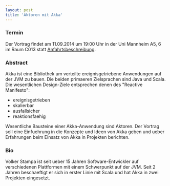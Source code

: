 ```yaml
---
layout: post
title: 'Aktoren mit Akka'
---
```


### Termin

Der Vortrag findet am 11.09.2014 um 19:00 Uhr in der Uni Mannheim A5, 6 im Raum C013 statt [Anfahrtsbeschreibung](/getting-there).

### Abstract

Akka ist eine Bibliothek um verteilte ereignisgetriebene Anwendungen auf der JVM zu bauen. Die beiden primaeren Zielsprachen sind Java und Scala. Die wesentlichen Design-Ziele entsprechen denen des "Reactive Manifesto":

* ereignisgetrieben
* skalierbar
* ausfallsicher
* reaktionsfaehig

Wesentliche Bausteine einer Akka-Anwendung sind Aktoren. Der Vortrag soll eine Einfuehrung in die Konzepte und Ideen von Akka geben und ueber Erfahrungen beim Einsatz von Akka in Projekten berichten.

### Bio

Volker Stampa ist seit ueber 15 Jahren Software-Entwickler auf verschiedenen Plattformen mit einem Schwerpunkt auf der JVM. Seit 2 Jahren beschaeftigt er sich in erster Linie mit Scala und hat Akka in zwei Projekten eingesetzt.
